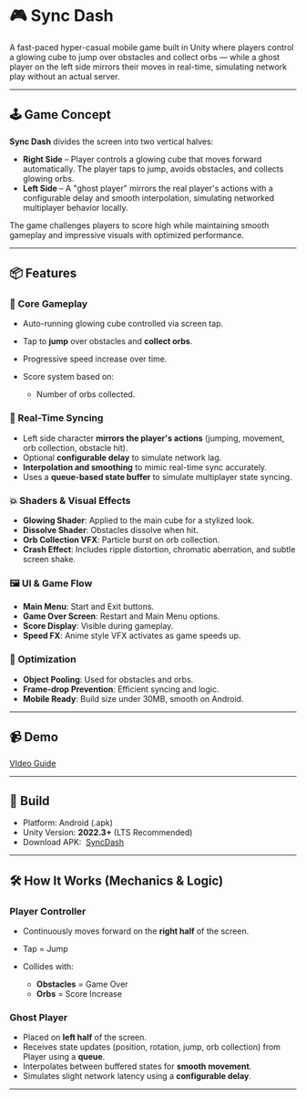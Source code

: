 # 🎮 Sync Dash

A fast-paced hyper-casual mobile game built in Unity where players control a glowing cube to jump over obstacles and collect orbs — while a ghost player on the left side mirrors their moves in real-time, simulating network play without an actual server.

---

## 🕹️ Game Concept

**Sync Dash** divides the screen into two vertical halves:

* **Right Side** – Player controls a glowing cube that moves forward automatically. The player taps to jump, avoids obstacles, and collects glowing orbs.
* **Left Side** – A "ghost player" mirrors the real player's actions with a configurable delay and smooth interpolation, simulating networked multiplayer behavior locally.

The game challenges players to score high while maintaining smooth gameplay and impressive visuals with optimized performance.

---

## 📦 Features

### 🔁 Core Gameplay

* Auto-running glowing cube controlled via screen tap.
* Tap to **jump** over obstacles and **collect orbs**.
* Progressive speed increase over time.
* Score system based on:

  * Number of orbs collected.

### 🧠 Real-Time Syncing

* Left side character **mirrors the player's actions** (jumping, movement, orb collection, obstacle hit).
* Optional **configurable delay** to simulate network lag.
* **Interpolation and smoothing** to mimic real-time sync accurately.
* Uses a **queue-based state buffer** to simulate multiplayer state syncing.

### 💥 Shaders & Visual Effects

* **Glowing Shader**: Applied to the main cube for a stylized look.
* **Dissolve Shader**: Obstacles dissolve when hit.
* **Orb Collection VFX**: Particle burst on orb collection.
* **Crash Effect**: Includes ripple distortion, chromatic aberration, and subtle screen shake.

### 🖼️ UI & Game Flow

* **Main Menu**: Start and Exit buttons.
* **Game Over Screen**: Restart and Main Menu options.
* **Score Display**: Visible during gameplay.
* **Speed FX**: Anime style VFX activates as game speeds up.

### 🚀 Optimization

* **Object Pooling**: Used for obstacles and orbs.
* **Frame-drop Prevention**: Efficient syncing and logic.
* **Mobile Ready**: Build size under 30MB, smooth on Android.

---

## 📹 Demo

[VIdeo Guide](https://drive.google.com/file/d/1srIeyJ_bj1ZfIBL3ktU8W9wfdFXYqnNi/view?usp=sharing)

---

## 📱 Build

* Platform: Android (.apk)
* Unity Version: **2022.3+** (LTS Recommended)
* Download APK:  [SyncDash](https://drive.google.com/file/d/1HVGFyAlhlTrTDPIK2WmzRS5RepIxawbY/view?usp=sharing)&#x20;

---

## 🛠️ How It Works (Mechanics & Logic)

### Player Controller

* Continuously moves forward on the **right half** of the screen.
* Tap = Jump
* Collides with:

  * **Obstacles** = Game Over
  * **Orbs** = Score Increase

### Ghost Player

* Placed on **left half** of the screen.
* Receives state updates (position, rotation, jump, orb collection) from Player using a **queue**.
* Interpolates between buffered states for **smooth movement**.
* Simulates slight network latency using a **configurable delay**.

---
